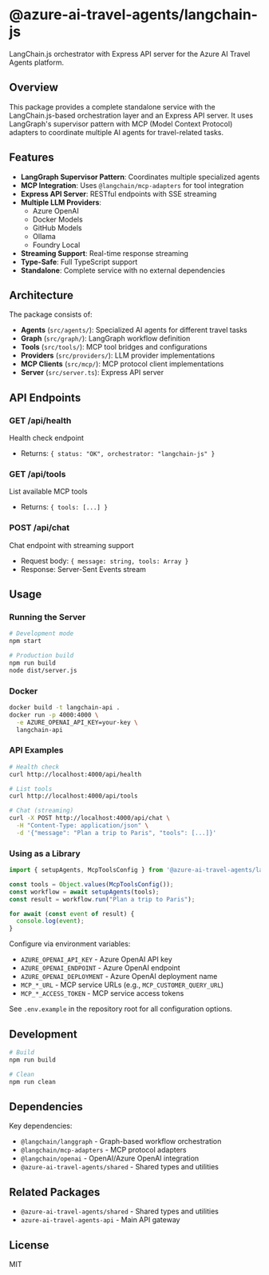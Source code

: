 # @azure-ai-travel-agents/langchain-js

LangChain.js orchestrator with Express API server for the Azure AI Travel Agents platform.

## Overview

This package provides a complete standalone service with the LangChain.js-based orchestration layer and an Express API server. It uses LangGraph's supervisor pattern with MCP (Model Context Protocol) adapters to coordinate multiple AI agents for travel-related tasks.

## Features

- **LangGraph Supervisor Pattern**: Coordinates multiple specialized agents
- **MCP Integration**: Uses `@langchain/mcp-adapters` for tool integration
- **Express API Server**: RESTful endpoints with SSE streaming
- **Multiple LLM Providers**: 
  - Azure OpenAI
  - Docker Models
  - GitHub Models
  - Ollama
  - Foundry Local
- **Streaming Support**: Real-time response streaming
- **Type-Safe**: Full TypeScript support
- **Standalone**: Complete service with no external dependencies

## Architecture

The package consists of:

- **Agents** (`src/agents/`): Specialized AI agents for different travel tasks
- **Graph** (`src/graph/`): LangGraph workflow definition
- **Tools** (`src/tools/`): MCP tool bridges and configurations
- **Providers** (`src/providers/`): LLM provider implementations
- **MCP Clients** (`src/mcp/`): MCP protocol client implementations
- **Server** (`src/server.ts`): Express API server

## API Endpoints

### GET /api/health
Health check endpoint
- Returns: `{ status: "OK", orchestrator: "langchain-js" }`

### GET /api/tools
List available MCP tools
- Returns: `{ tools: [...] }`

### POST /api/chat
Chat endpoint with streaming support
- Request body: `{ message: string, tools: Array }`
- Response: Server-Sent Events stream

## Usage

### Running the Server

```bash
# Development mode
npm start

# Production build
npm run build
node dist/server.js
```

### Docker

```bash
docker build -t langchain-api .
docker run -p 4000:4000 \
  -e AZURE_OPENAI_API_KEY=your-key \
  langchain-api
```

### API Examples

```bash
# Health check
curl http://localhost:4000/api/health

# List tools
curl http://localhost:4000/api/tools

# Chat (streaming)
curl -X POST http://localhost:4000/api/chat \
  -H "Content-Type: application/json" \
  -d '{"message": "Plan a trip to Paris", "tools": [...]}'
```

### Using as a Library

```typescript
import { setupAgents, McpToolsConfig } from '@azure-ai-travel-agents/langchain-js';

const tools = Object.values(McpToolsConfig());
const workflow = await setupAgents(tools);
const result = workflow.run("Plan a trip to Paris");

for await (const event of result) {
  console.log(event);
}
```

Configure via environment variables:

- `AZURE_OPENAI_API_KEY` - Azure OpenAI API key
- `AZURE_OPENAI_ENDPOINT` - Azure OpenAI endpoint
- `AZURE_OPENAI_DEPLOYMENT` - Azure OpenAI deployment name
- `MCP_*_URL` - MCP service URLs (e.g., `MCP_CUSTOMER_QUERY_URL`)
- `MCP_*_ACCESS_TOKEN` - MCP service access tokens

See `.env.example` in the repository root for all configuration options.

## Development

```bash
# Build
npm run build

# Clean
npm run clean
```

## Dependencies

Key dependencies:
- `@langchain/langgraph` - Graph-based workflow orchestration
- `@langchain/mcp-adapters` - MCP protocol adapters
- `@langchain/openai` - OpenAI/Azure OpenAI integration
- `@azure-ai-travel-agents/shared` - Shared types and utilities

## Related Packages

- `@azure-ai-travel-agents/shared` - Shared types and utilities
- `azure-ai-travel-agents-api` - Main API gateway

## License

MIT
